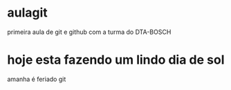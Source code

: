 # aulagit
primeira aula de git e github com a turma do DTA-BOSCH
# hoje esta fazendo um lindo dia de sol
amanha é feriado git